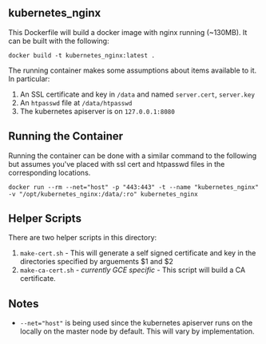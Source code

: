 kubernetes_nginx
----------------

This Dockerfile will build a docker image with nginx running (~130MB). It can be built with the following:

    docker build -t kubernetes_nginx:latest .

The running container makes some assumptions about items available to it. In particular:

1. An SSL certificate and key in `/data` and named `server.cert`, `server.key`
2. An `htpasswd` file at `/data/htpasswd`
3. The kubernetes apiserver is on `127.0.0.1:8080`

## Running the Container
Running the container can be done with a similar command to the following but assumes you've placed with ssl cert and htpasswd files in the corresponding locations.

    docker run --rm --net="host" -p "443:443" -t --name "kubernetes_nginx" -v "/opt/kubernetes_nginx:/data/:ro" kubernetes_nginx

## Helper Scripts
There are two helper scripts in this directory:

1. `make-cert.sh` -  This will generate a self signed certificate and key in the directories specified by arguements $1 and $2
2. `make-ca-cert.sh` - *currently GCE specific* - This script will build a CA certificate.

## Notes
-  `--net="host"` is being used since the kubernetes apiserver runs on the locally on the master node by default. This will vary by implementation.
